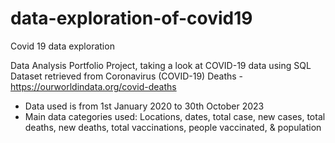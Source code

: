 # data-exploration-of-covid19
Covid 19 data exploration

Data Analysis Portfolio Project, taking a look at COVID-19 data using SQL
Dataset retrieved from Coronavirus (COVID-19) Deaths - https://ourworldindata.org/covid-deaths

- Data used is from 1st January 2020 to 30th October 2023
- Main data categories used: Locations, dates, total case, new cases, total deaths, new deaths, total vaccinations, people vaccinated, & population
